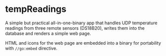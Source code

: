 # tempReadings

A simple but practical all-in-one-binary app that handles UDP temperature readings from three remote sensors (DS18B20), writes them into the database and renders a simple web page.

HTML and icons for the web page are embedded into a binary for portability with `//go:embed` directive.
